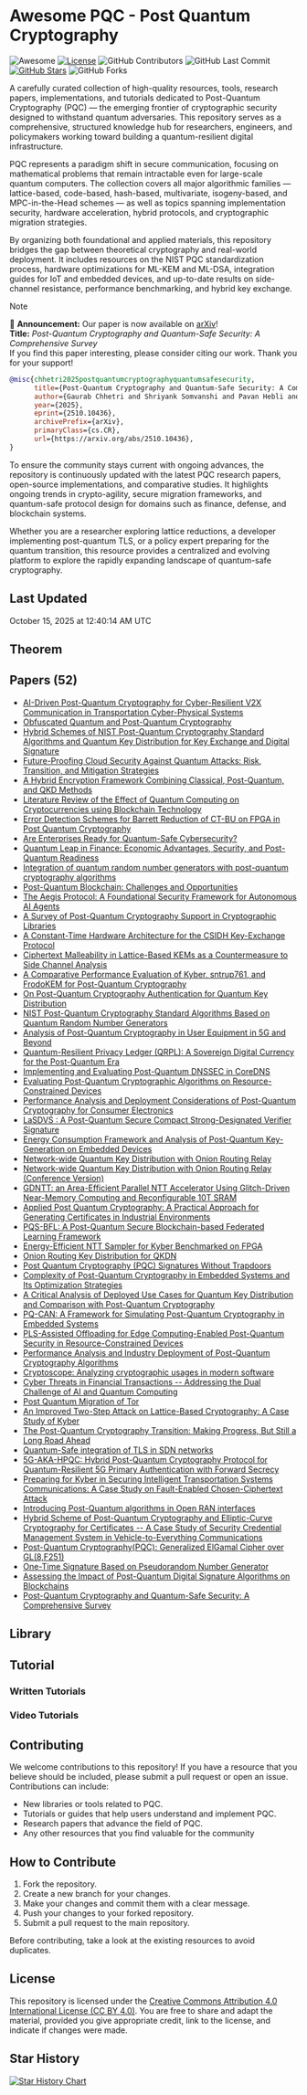 # Awesome PQC - Post Quantum Cryptography

![Awesome](https://awesome.re/badge.svg)
[![License](https://img.shields.io/badge/license-MIT-blue.svg)](LICENSE)
![GitHub Contributors](https://img.shields.io/github/contributors/gauravfs-14/awesome-pqc.svg)
![GitHub Last Commit](https://img.shields.io/github/last-commit/gauravfs-14/awesome-pqc.svg)
[![GitHub Stars](https://img.shields.io/github/stars/gauravfs-14/awesome-pqc.svg?style=social)](https://github.com/gauravfs-14/awesome-pqc)
![GitHub Forks](https://img.shields.io/github/forks/gauravfs-14/awesome-pqc.svg)

A carefully curated collection of high-quality resources, tools, research papers, implementations, and tutorials dedicated to Post-Quantum Cryptography (PQC) — the emerging frontier of cryptographic security designed to withstand quantum adversaries. This repository serves as a comprehensive, structured knowledge hub for researchers, engineers, and policymakers working toward building a quantum-resilient digital infrastructure.

PQC represents a paradigm shift in secure communication, focusing on mathematical problems that remain intractable even for large-scale quantum computers. The collection covers all major algorithmic families — lattice-based, code-based, hash-based, multivariate, isogeny-based, and MPC-in-the-Head schemes — as well as topics spanning implementation security, hardware acceleration, hybrid protocols, and cryptographic migration strategies.

By organizing both foundational and applied materials, this repository bridges the gap between theoretical cryptography and real-world deployment. It includes resources on the NIST PQC standardization process, hardware optimizations for ML-KEM and ML-DSA, integration guides for IoT and embedded devices, and up-to-date results on side-channel resistance, performance benchmarking, and hybrid key exchange.

> [!NOTE]
> 📢 **Announcement:** Our paper is now available on [arXiv](https://arxiv.org/abs/2510.10436)!  
> **Title:** *Post-Quantum Cryptography and Quantum-Safe Security: A Comprehensive Survey*  
> If you find this paper interesting, please consider citing our work. Thank you for your support!

```bibtex
@misc{chhetri2025postquantumcryptographyquantumsafesecurity,
      title={Post-Quantum Cryptography and Quantum-Safe Security: A Comprehensive Survey}, 
      author={Gaurab Chhetri and Shriyank Somvanshi and Pavan Hebli and Shamyo Brotee and Subasish Das},
      year={2025},
      eprint={2510.10436},
      archivePrefix={arXiv},
      primaryClass={cs.CR},
      url={https://arxiv.org/abs/2510.10436}, 
}
```

To ensure the community stays current with ongoing advances, the repository is continuously updated with the latest PQC research papers, open-source implementations, and comparative studies. It highlights ongoing trends in crypto-agility, secure migration frameworks, and quantum-safe protocol design for domains such as finance, defense, and blockchain systems.

Whether you are a researcher exploring lattice reductions, a developer implementing post-quantum TLS, or a policy expert preparing for the quantum transition, this resource provides a centralized and evolving platform to explore the rapidly expanding landscape of quantum-safe cryptography.

## Last Updated
October 15, 2025 at 12:40:14 AM UTC


## Theorem

## Papers (52)
- [AI-Driven Post-Quantum Cryptography for Cyber-Resilient V2X Communication in Transportation Cyber-Physical Systems](https://arxiv.org/abs/2510.08496)
- [Obfuscated Quantum and Post-Quantum Cryptography](https://arxiv.org/abs/2508.07635)
- [Hybrid Schemes of NIST Post-Quantum Cryptography Standard Algorithms and Quantum Key Distribution for Key Exchange and Digital Signature](https://arxiv.org/abs/2510.02379)
- [Future-Proofing Cloud Security Against Quantum Attacks: Risk, Transition, and Mitigation Strategies](https://arxiv.org/abs/2509.15653)
- [A Hybrid Encryption Framework Combining Classical, Post-Quantum, and QKD Methods](https://arxiv.org/abs/2509.10551)
- [Literature Review of the Effect of Quantum Computing on Cryptocurrencies using Blockchain Technology](https://arxiv.org/abs/2508.17296)
- [Error Detection Schemes for Barrett Reduction of CT-BU on FPGA in Post Quantum Cryptography](https://arxiv.org/abs/2509.04070)
- [Are Enterprises Ready for Quantum-Safe Cybersecurity?](https://arxiv.org/abs/2509.01731)
- [Quantum Leap in Finance: Economic Advantages, Security, and Post-Quantum Readiness](https://arxiv.org/abs/2508.21548)
- [Integration of quantum random number generators with post-quantum cryptography algorithms](https://arxiv.org/abs/2507.00658)
- [Post-Quantum Blockchain: Challenges and Opportunities](https://arxiv.org/abs/2508.17071)
- [The Aegis Protocol: A Foundational Security Framework for Autonomous AI Agents](https://arxiv.org/abs/2508.19267)
- [A Survey of Post-Quantum Cryptography Support in Cryptographic Libraries](https://arxiv.org/abs/2508.16078)
- [A Constant-Time Hardware Architecture for the CSIDH Key-Exchange Protocol](https://arxiv.org/abs/2508.11082)
- [Ciphertext Malleability in Lattice-Based KEMs as a Countermeasure to Side Channel Analysis](https://arxiv.org/abs/2409.16107)
- [A Comparative Performance Evaluation of Kyber, sntrup761, and FrodoKEM for Post-Quantum Cryptography](https://arxiv.org/abs/2508.10023)
- [On Post-Quantum Cryptography Authentication for Quantum Key Distribution](https://arxiv.org/abs/2507.21325)
- [NIST Post-Quantum Cryptography Standard Algorithms Based on Quantum Random Number Generators](https://arxiv.org/abs/2507.21151)
- [Analysis of Post-Quantum Cryptography in User Equipment in 5G and Beyond](https://arxiv.org/abs/2507.17074)
- [Quantum-Resilient Privacy Ledger (QRPL): A Sovereign Digital Currency for the Post-Quantum Era](https://arxiv.org/abs/2507.09067)
- [Implementing and Evaluating Post-Quantum DNSSEC in CoreDNS](https://arxiv.org/abs/2507.09301)
- [Evaluating Post-Quantum Cryptographic Algorithms on Resource-Constrained Devices](https://arxiv.org/abs/2507.08312)
- [Performance Analysis and Deployment Considerations of Post-Quantum Cryptography for Consumer Electronics](https://arxiv.org/abs/2505.02239)
- [LaSDVS : A Post-Quantum Secure Compact Strong-Designated Verifier Signature](https://arxiv.org/abs/2504.16571)
- [Energy Consumption Framework and Analysis of Post-Quantum Key-Generation on Embedded Devices](https://arxiv.org/abs/2505.16614)
- [Network-wide Quantum Key Distribution with Onion Routing Relay](https://arxiv.org/abs/2505.13239)
- [Network-wide Quantum Key Distribution with Onion Routing Relay (Conference Version)](https://arxiv.org/abs/2505.13158)
- [GDNTT: an Area-Efficient Parallel NTT Accelerator Using Glitch-Driven Near-Memory Computing and Reconfigurable 10T SRAM](https://arxiv.org/abs/2505.08162)
- [Applied Post Quantum Cryptography: A Practical Approach for Generating Certificates in Industrial Environments](https://arxiv.org/abs/2505.04333)
- [PQS-BFL: A Post-Quantum Secure Blockchain-based Federated Learning Framework](https://arxiv.org/abs/2505.01866)
- [Energy-Efficient NTT Sampler for Kyber Benchmarked on FPGA](https://arxiv.org/abs/2505.01782)
- [Onion Routing Key Distribution for QKDN](https://arxiv.org/abs/2502.06657)
- [Post Quantum Cryptography (PQC) Signatures Without Trapdoors](https://arxiv.org/abs/2504.14016)
- [Complexity of Post-Quantum Cryptography in Embedded Systems and Its Optimization Strategies](https://arxiv.org/abs/2504.13537)
- [A Critical Analysis of Deployed Use Cases for Quantum Key Distribution and Comparison with Post-Quantum Cryptography](https://arxiv.org/abs/2502.04009)
- [PQ-CAN: A Framework for Simulating Post-Quantum Cryptography in Embedded Systems](https://arxiv.org/abs/2504.10730)
- [PLS-Assisted Offloading for Edge Computing-Enabled Post-Quantum Security in Resource-Constrained Devices](https://arxiv.org/abs/2504.09437)
- [Performance Analysis and Industry Deployment of Post-Quantum Cryptography Algorithms](https://arxiv.org/abs/2503.12952)
- [Cryptoscope: Analyzing cryptographic usages in modern software](https://arxiv.org/abs/2503.19531)
- [Cyber Threats in Financial Transactions -- Addressing the Dual Challenge of AI and Quantum Computing](https://arxiv.org/abs/2503.15678)
- [Post Quantum Migration of Tor](https://arxiv.org/abs/2503.10238)
- [An Improved Two-Step Attack on Lattice-Based Cryptography: A Case Study of Kyber](https://arxiv.org/abs/2407.06942)
- [The Post-Quantum Cryptography Transition: Making Progress, But Still a Long Road Ahead](https://arxiv.org/abs/2503.04806)
- [Quantum-Safe integration of TLS in SDN networks](https://arxiv.org/abs/2502.17202)
- [5G-AKA-HPQC: Hybrid Post-Quantum Cryptography Protocol for Quantum-Resilient 5G Primary Authentication with Forward Secrecy](https://arxiv.org/abs/2502.02851)
- [Preparing for Kyber in Securing Intelligent Transportation Systems Communications: A Case Study on Fault-Enabled Chosen-Ciphertext Attack](https://arxiv.org/abs/2502.01848)
- [Introducing Post-Quantum algorithms in Open RAN interfaces](https://arxiv.org/abs/2501.10060)
- [Hybrid Scheme of Post-Quantum Cryptography and Elliptic-Curve Cryptography for Certificates -- A Case Study of Security Credential Management System in Vehicle-to-Everything Communications](https://arxiv.org/abs/2501.07028)
- [Post-Quantum Cryptography(PQC): Generalized ElGamal Cipher over GL(8,F251)](https://arxiv.org/abs/1702.03587)
- [One-Time Signature Based on Pseudorandom Number Generator](https://arxiv.org/abs/2501.10393)
- [Assessing the Impact of Post-Quantum Digital Signature Algorithms on Blockchains](https://arxiv.org/abs/2510.09271)
- [Post-Quantum Cryptography and Quantum-Safe Security: A Comprehensive Survey](https://arxiv.org/abs/2510.10436)


## Library

## Tutorial

### Written Tutorials

### Video Tutorials

## Contributing

We welcome contributions to this repository! If you have a resource that you believe should be included, please submit a pull request or open an issue. Contributions can include:

- New libraries or tools related to PQC.
- Tutorials or guides that help users understand and implement PQC.
- Research papers that advance the field of PQC.
- Any other resources that you find valuable for the community

## How to Contribute

1. Fork the repository.
2. Create a new branch for your changes.
3. Make your changes and commit them with a clear message.
4. Push your changes to your forked repository.
5. Submit a pull request to the main repository.

Before contributing, take a look at the existing resources to avoid duplicates.

## License

This repository is licensed under the [Creative Commons Attribution 4.0 International License (CC BY 4.0)](LICENSE). You are free to share and adapt the material, provided you give appropriate credit, link to the license, and indicate if changes were made.

## Star History

[![Star History Chart](https://api.star-history.com/svg?repos=gauravfs-14/awesome-pqc)](https://star-history.com/#gauravfs-14/awesome-pqc&Date)
